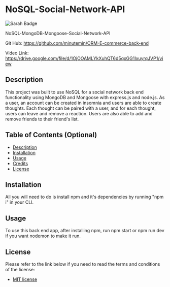 # NoSQL-Social-Network-API
![Sarah Badge](https://img.shields.io/badge/license-MIT-blue)

NoSQL-MongoDB-Mongoose-Social-Network-API

Git Hub: https://github.com/minutemin/ORM-E-commerce-back-end

Video Link: https://drive.google.com/file/d/1OjOOAMLYkXuhQT6d5qxGG1IxuyrqJVP1/view

## Description

<!-- Provide a short description explaining the what, why, and how of your project. Use the following questions as a guide:

- What was your motivation?
- Why did you build this project? (Note: the answer is not "Because it was a homework assignment.")
- What problem does it solve?
- What did you learn? -->

This project was built to use NoSQL for a social network back end functionality using MongoDB and Mongoose with express.js and node.js. As a user, an account can be created in insomnia and users are able to create thoughts.  Each thought can be paired with a user, and for each thought, users can leave and remove a reaction.  Users are also able to add and remove friends to their friend's list.  


## Table of Contents (Optional)
- [Description](#description)
- [Installation](#installation)
- [Usage](#usage)
- [Credits](#credits)
- [License](#license)

## Installation
  
<!-- What are the steps required to install your project? Provide a step-by-step description of how to get the development environment running. -->

All you will need to do is install npm and it's dependencies by running "npm i" in your CLI. 

## Usage

<!-- Provide instructions and examples for use. Include screenshots as needed.

To add a screenshot, create an `assets/images` folder in your repository and upload your screenshot to it. Then, using the relative file path, add it to your README using the following syntax:

![alt text](assets/images/screenshot.png) -->

To use this back end app, after installing npm, run npm start or npm run dev if you want nodemon to make it run. 

## License

Please refer to the link below if you need to read the terms and conditions of the license:
* [MIT license](https://choosealicense.com/licenses/mit/)


